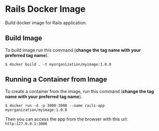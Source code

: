 # Rails Docker Image

Build docker image for Rails application.

## Build Image
To build image run this command (__change the tag name with your preferred tag name__).

`$ docker build . -t myorganization/myimage:1.0.0`

## Running a Container from Image

To create a container from the image, run this command (__change the tag name with your preferred tag name__).

`$ docker run -d -p 3000:3000 --name rails-app myorganization/myimage:1.0.0`

Then you can access the app from the browser with this url: `http:127.0.0.1:3000`
